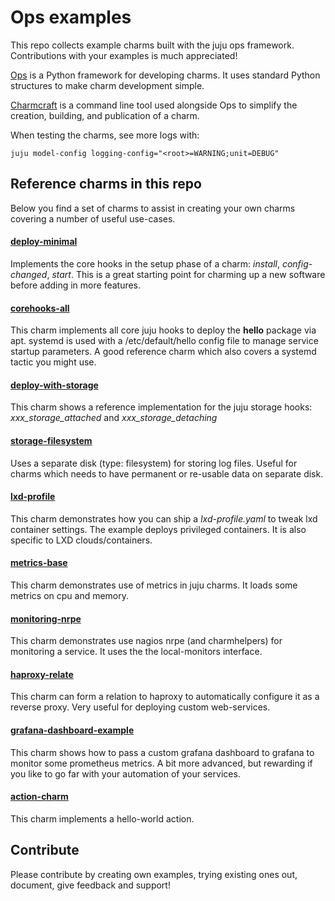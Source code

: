 # Ops examples
This repo collects example charms built with the juju ops framework. Contributions with your examples is much appreciated!

[Ops](https://ops.readthedocs.io/en/latest/) is a Python framework for developing charms. It uses standard Python structures to make charm development simple.

[Charmcraft](https://github.com/canonical/charmcraft) is a command line tool used alongside Ops to simplify the creation, building, and publication of a charm.

When testing the charms, see more logs with:

    juju model-config logging-config="<root>=WARNING;unit=DEBUG"

## Reference charms  in this repo

Below you find a set of charms to assist in creating your own charms covering a number of useful use-cases.

#### [deploy-minimal](deploy-minimal)
Implements the core hooks in the setup phase of a charm: *install*, *config-changed*, *start*. This is a great starting point for charming up a new software before adding in more features.

#### [corehooks-all](corehooks-all)
This charm implements all core juju hooks to deploy the **hello** package via apt. 
systemd is used with a /etc/default/hello config file to manage service startup parameters. A good reference charm which also  covers a systemd tactic you might use.

#### [deploy-with-storage](deploy-with-storage)
This charm shows a reference implementation for the juju storage hooks: *xxx_storage_attached* and *xxx_storage_detaching*

#### [storage-filesystem](storage-filesystem)
Uses a separate disk (type: filesystem) for storing log files. 
Useful for charms which needs to have permanent or re-usable data on separate disk.

#### [lxd-profile](lxd-profile)
This charm demonstrates how you can ship a *lxd-profile.yaml* to tweak lxd container settings. 
The example deploys privileged containers. It is also specific to LXD clouds/containers.

#### [metrics-base](metrics-base)
This charm demonstrates use of metrics in juju charms.
It loads some metrics on cpu and memory.

#### [monitoring-nrpe](monitoring-nrpe)
This charm demonstrates use nagios nrpe (and charmhelpers) for monitoring a service.
It uses the the local-monitors interface.

#### [haproxy-relate](haproxy-relate)
This charm can form a relation to haproxy to automatically configure it as a reverse proxy. Very useful for deploying custom web-services.

#### [grafana-dashboard-example](grafana-dashboard-example)
This charm shows how to pass a custom grafana dashboard to grafana to monitor some prometheus metrics. A bit more advanced, but rewarding if you like to go far with your automation of your services.

#### [action-charm](action-charm)
This charm implements a hello-world action.


## Contribute
Please contribute by creating own examples, trying existing ones out, document, give feedback and support!
